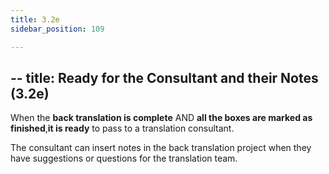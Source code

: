 ```yaml
---
title: 3.2e
sidebar_position: 109

---
```




## -- title: Ready for the Consultant and their Notes (3.2e)


When the **back translation is complete**
AND **all the boxes are marked as finished**,**it is ready** to pass to a translation consultant.


The consultant can insert notes in the back translation project when they have suggestions or questions for the translation team.

